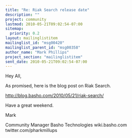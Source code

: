 ```yaml
---
title: "Re: Riak Search release date"
description: ""
project: community
lastmod: 2010-05-21T09:02:54-07:00
sitemap:
  priority: 0.2
layout: mailinglistitem
mailinglist_id: "msg00420"
mailinglist_parent_id: "msg00358"
author_name: "Mark Phillips"
project_section: "mailinglistitem"
sent_date: 2010-05-21T09:02:54-07:00
---
```



Hey All,

As promised, here is the blog post on Riak Search.

http://blog.basho.com/2010/05/21/riak-search/

Have a great weekend.

Mark

Community Manager
Basho Technologies
wiki.basho.com
twitter.com/pharkmillups

